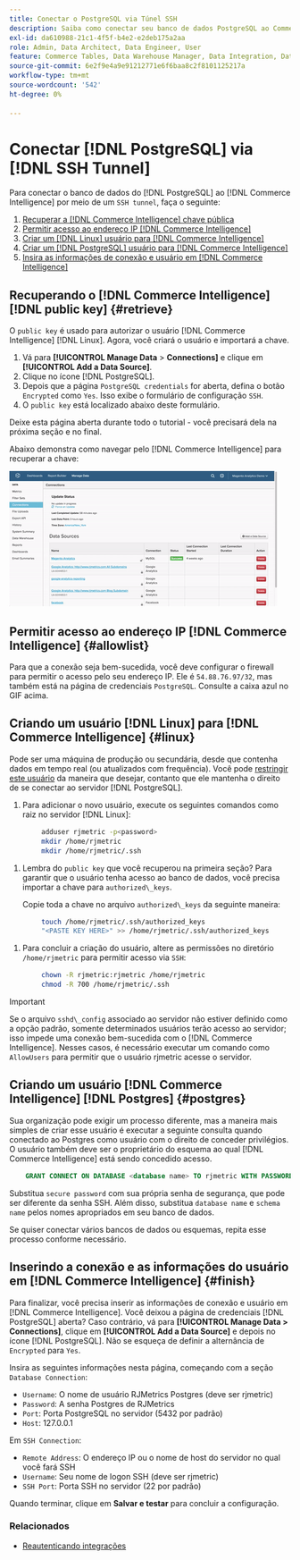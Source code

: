```yaml
---
title: Conectar o PostgreSQL via Túnel SSH
description: Saiba como conectar seu banco de dados PostgreSQL ao Commerce Intelligence por um túnel SSH.
exl-id: da610988-21c1-4f5f-b4e2-e2deb175a2aa
role: Admin, Data Architect, Data Engineer, User
feature: Commerce Tables, Data Warehouse Manager, Data Integration, Data Import/Export, SQL Report Builder
source-git-commit: 6e2f9e4a9e91212771e6f6baa8c2f8101125217a
workflow-type: tm+mt
source-wordcount: '542'
ht-degree: 0%

---
```


# Conectar [!DNL PostgreSQL] via [!DNL SSH Tunnel]

Para conectar o banco de dados do [!DNL PostgreSQL] ao [!DNL Commerce Intelligence] por meio de um `SSH tunnel`, faça o seguinte:

1. [Recuperar a  [!DNL Commerce Intelligence] chave pública](#retrieve)
1. [Permitir acesso ao endereço IP  [!DNL Commerce Intelligence] ](#allowlist)
1. [Criar um  [!DNL Linux] usuário para [!DNL Commerce Intelligence]](#linux)
1. [Criar um  [!DNL PostgreSQL] usuário para [!DNL Commerce Intelligence]](#postgres)
1. [Insira as informações de conexão e usuário em  [!DNL Commerce Intelligence]](#finish)

## Recuperando o [!DNL Commerce Intelligence] [!DNL public key] {#retrieve}

O `public key` é usado para autorizar o usuário [!DNL Commerce Intelligence] [!DNL Linux]. Agora, você criará o usuário e importará a chave.

1. Vá para **[!UICONTROL Manage Data** > **Connections]** e clique em **[!UICONTROL Add a Data Source]**.
1. Clique no ícone [!DNL PostgreSQL].
1. Depois que a página `PostgreSQL credentials` for aberta, defina o botão `Encrypted` como `Yes`. Isso exibe o formulário de configuração `SSH`.
1. O `public key` está localizado abaixo deste formulário.

Deixe esta página aberta durante todo o tutorial - você precisará dela na próxima seção e no final.

Abaixo demonstra como navegar pelo [!DNL Commerce Intelligence] para recuperar a chave:

![Recuperando a chave pública de RJMetrics](../../../assets/get-mbi-public-key.gif)

## Permitir acesso ao endereço IP [!DNL Commerce Intelligence] {#allowlist}

Para que a conexão seja bem-sucedida, você deve configurar o firewall para permitir o acesso pelo seu endereço IP. Ele é `54.88.76.97/32`, mas também está na página de credenciais `PostgreSQL`. Consulte a caixa azul no GIF acima.

## Criando um usuário [!DNL Linux] para [!DNL Commerce Intelligence] {#linux}

Pode ser uma máquina de produção ou secundária, desde que contenha dados em tempo real (ou atualizados com frequência). Você pode [restringir este usuário](../../../administrator/account-management/restrict-db-access.md) da maneira que desejar, contanto que ele mantenha o direito de se conectar ao servidor [!DNL PostgreSQL].

1. Para adicionar o novo usuário, execute os seguintes comandos como raiz no servidor [!DNL Linux]:

```bash
        adduser rjmetric -p<password>
        mkdir /home/rjmetric
        mkdir /home/rjmetric/.ssh
```

1. Lembra do `public key` que você recuperou na primeira seção? Para garantir que o usuário tenha acesso ao banco de dados, você precisa importar a chave para `authorized\_keys`.

   Copie toda a chave no arquivo `authorized\_keys` da seguinte maneira:

```bash
        touch /home/rjmetric/.ssh/authorized_keys
        "<PASTE KEY HERE>" >> /home/rjmetric/.ssh/authorized_keys
```

1. Para concluir a criação do usuário, altere as permissões no diretório `/home/rjmetric` para permitir acesso via `SSH`:

```bash
        chown -R rjmetric:rjmetric /home/rjmetric
        chmod -R 700 /home/rjmetric/.ssh
```

>[!IMPORTANT]
>
>Se o arquivo `sshd\_config` associado ao servidor não estiver definido como a opção padrão, somente determinados usuários terão acesso ao servidor; isso impede uma conexão bem-sucedida com o [!DNL Commerce Intelligence]. Nesses casos, é necessário executar um comando como `AllowUsers` para permitir que o usuário rjmetric acesse o servidor.

## Criando um usuário [!DNL Commerce Intelligence] [!DNL Postgres] {#postgres}

Sua organização pode exigir um processo diferente, mas a maneira mais simples de criar esse usuário é executar a seguinte consulta quando conectado ao Postgres como usuário com o direito de conceder privilégios. O usuário também deve ser o proprietário do esquema ao qual [!DNL Commerce Intelligence] está sendo concedido acesso.

```sql
    GRANT CONNECT ON DATABASE <database name> TO rjmetric WITH PASSWORD <secure password>;GRANT USAGE ON SCHEMA <schema name> TO rjmetric;GRANT SELECT ON ALL TABLES IN SCHEMA <schema name> TO rjmetric;ALTER DEFAULT PRIVILEGES IN SCHEMA <schema name> GRANT SELECT ON TABLES TO rjmetric;
```

Substitua `secure password` com sua própria senha de segurança, que pode ser diferente da senha SSH. Além disso, substitua `database name` e `schema name` pelos nomes apropriados em seu banco de dados.

Se quiser conectar vários bancos de dados ou esquemas, repita esse processo conforme necessário.

## Inserindo a conexão e as informações do usuário em [!DNL Commerce Intelligence] {#finish}

Para finalizar, você precisa inserir as informações de conexão e usuário em [!DNL Commerce Intelligence]. Você deixou a página de credenciais [!DNL PostgreSQL] aberta? Caso contrário, vá para **[!UICONTROL Manage Data > Connections]**, clique em **[!UICONTROL Add a Data Source]** e depois no ícone [!DNL PostgreSQL]. Não se esqueça de definir a alternância de `Encrypted` para `Yes`.

Insira as seguintes informações nesta página, começando com a seção `Database Connection`:

* `Username`: O nome de usuário RJMetrics Postgres (deve ser rjmetric)
* `Password`: A senha Postgres de RJMetrics
* `Port`: Porta PostgreSQL no servidor (5432 por padrão)
* `Host`: 127.0.0.1

Em `SSH Connection`:

* `Remote Address`: O endereço IP ou o nome de host do servidor no qual você fará SSH
* `Username`: Seu nome de logon SSH (deve ser rjmetric)
* `SSH Port`: Porta SSH no servidor (22 por padrão)

Quando terminar, clique em **Salvar e testar** para concluir a configuração.

### Relacionados

* [Reautenticando integrações](https://experienceleague.adobe.com/docs/commerce-knowledge-base/kb/how-to/mbi-reauthenticating-integrations.html)
